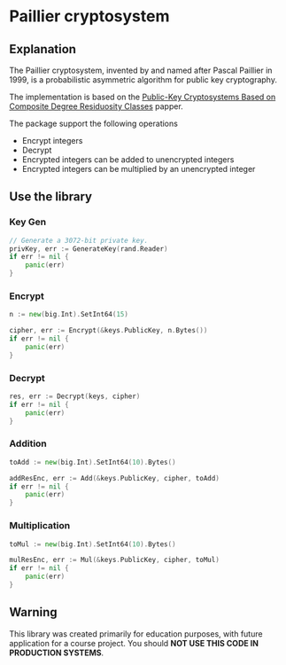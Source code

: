 # Paillier cryptosystem

## Explanation
The Paillier cryptosystem, invented by and named after Pascal Paillier in 1999, is a probabilistic asymmetric algorithm for public key cryptography.

The implementation is based on the [Public-Key Cryptosystems Based on Composite Degree Residuosity Classes](https://link.springer.com/content/pdf/10.1007%2F3-540-48910-X_16.pdf) papper.

The package support the following operations
* Encrypt integers
* Decrypt
* Encrypted integers can be added to unencrypted integers
* Encrypted integers can be multiplied by an unencrypted integer

## Use the library
### Key Gen
```go
// Generate a 3072-bit private key.
privKey, err := GenerateKey(rand.Reader)
if err != nil {
    panic(err)
}
```
### Encrypt
```go
n := new(big.Int).SetInt64(15)

cipher, err := Encrypt(&keys.PublicKey, n.Bytes())
if err != nil {
    panic(err)
}
```
### Decrypt
```go
res, err := Decrypt(keys, cipher)
if err != nil {
    panic(err)
}
```
### Addition
```go
toAdd := new(big.Int).SetInt64(10).Bytes()

addResEnc, err := Add(&keys.PublicKey, cipher, toAdd)
if err != nil {
    panic(err)
}
```
### Multiplication
```go
toMul := new(big.Int).SetInt64(10).Bytes()

mulResEnc, err := Mul(&keys.PublicKey, cipher, toMul)
if err != nil {
    panic(err)
}
```

## Warning
This library was created primarily for education purposes, with future application for a course project. You should **NOT USE THIS CODE IN PRODUCTION SYSTEMS**.
